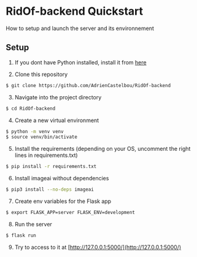 # RidOf-backend Quickstart

How to setup and launch the server and its environnement

## Setup

1. If you dont have Python installed, install it from [here](https://www.python.org/downloads/)

2. Clone this repository 
```bash
$ git clone https://github.com/AdrienCastelbou/RidOf-backend
```

3. Navigate into the project directory
```bash
$ cd RidOf-backend
```

4. Create a new virtual environment
```bash
$ python -m venv venv
$ source venv/bin/activate
```

5. Install the requirements (depending on your OS, uncomment the right lines in requirements.txt)
```bash
$ pip install -r requirements.txt
```
6. Install imageai without dependencies
```bash
$ pip3 install --no-deps imageai
``` 

7. Create env variables for the Flask app
```bash
$ export FLASK_APP=server FLASK_ENV=development
```

8. Run the server
```bash
$ flask run
```

9. Try to access to it at [http://127.0.0.1:5000/](http://127.0.0.1:5000/)
